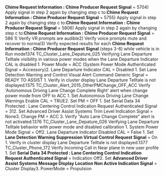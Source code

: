 **Chime Request Information : Chime Producer Request Signal** = 5704) Apply signal in step 2 again by changing step c to:**Chime Request Information : Chime Producer Request Signal** = 5755) Apply signal in step 2 again by changing step c to:**Chime Request Information : Chime Producer Request Signal** = 5806) Apply signal in step 2 again by changing step c to:**Chime Request Information : Chime Producer Request Signal** = 586 1) Verify VR prompts are audible2) Verify voice prompts mute and recover to normal3) Verify expected results for each **Chime Request Information : Chime Producer Request Signal** (steps 3-6) while vehicle is in Run mode1374 TC_Cluster_Lane_Depature_025 Verifying Lane Departure Telltale visibility in various power modes when the Lane Departure Indicator CAL is disabled 1. Power Mode = ACC (System Power Mode Authenticated Signal = Accessory)2. Lane Departure Indicator CAL = Disabled 1. Set Lane Detection Warning and Control Visual Alert Command Generic Signal = READY TO ASSIST 1. Verify in cluster display Lane Departure Telltale is not displayed.1375 TC_Cluster_Alert_2015_OtherPMChange_OFF_ACC Verify 'Autonomous Driving Lane Change Complete Right' alert when change power mode from OFF to ACC 1. Set Autonomous Driving Lane Change Warnings Enable CAL = TRUE2. Set PM = OFF 1. Set Serial Data 34 Protected : Lane Centering Control Indication Request Authenticated Signal = 312. Set Advanced Driver Assist Systems Trim Level Indication Signal = None3. Change PM = ACC 3. Verify "Auto Lane Change Complete" alert is not activated.1376 TC_Cluster_Lane_Depature_026 Verifying Lane Departure Telltale behavior with power mode and disabled calibration 1. System Power Mode Signal = Off2. Lane Departure Indicator Disabled CAL = False 1. Set **Lane Detection Warning Suppression Virtual Control Request Signal** = On 1. Verify in cluster display Lane Departure Telltale is not displayed.1377 TC_Cluster_Phone_172 Verify Incoming Call in Near plane in new user profile 1. Set **Serial Data 34 Protected : Lane Centering Control Indication Request Authenticated Signal** = Indication Off2. Set **Advanced Driver Assist Systems Message Display Location Non Active Indication Signal** = Cluster Display3. PowerMode = Propulsion
